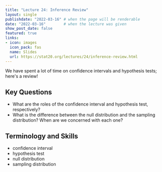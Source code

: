 ```yaml
---
title: "Lecture 24: Inference Review"
layout: single
publishdate: "2022-03-16" # when the page will be renderable
date: "2022-03-16"        # when the lecture was given
show_post_date: false
featured: true
links:
- icon: images
  icon_pack: fas
  name: Slides
  url: https://stat20.org/lectures/24/inference-review.html
---
```


We have spent a lot of time on confidence intervals and hypothesis tests;
here's a review!

## Key Questions

- What are the roles of the confidence interval and hypothesis test, respectively?
- What is the difference between the null distribution and the sampling distribution? When are we concerned with each one?

## Terminology and Skills

- confidence interval
- hypothesis test
- null distribution
- sampling distribution